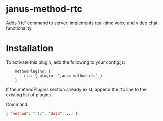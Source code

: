 # janus-method-rtc
Adds 'rtc' command to server.  Implements real-time voice and video chat functionality.

Installation
============
To activate this plugin, add the following to your config.js:
```
    methodPlugins: {
        rtc: { plugin: "janus-method-rtc" }
    }
```
If the methodPlugins section already exist, append the rtc line to the existing list of plugins.


Command:

```json
{ "method": "rtc", "data": ... }
```

